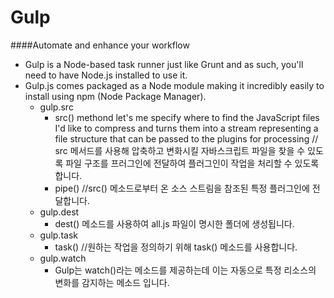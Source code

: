 Gulp
===

####Automate and enhance your workflow

- Gulp is a Node-based task runner just like Grunt and as such, you'll need to have Node.js installed to use it.
- Gulp.js comes packaged as a Node module making it incredibly easily to install using npm (Node Package Manager).
	- gulp.src
		- src() methond let's me specify where to find the JavaScript files I'd like to compress and turns them into a stream representing a file structure that can be passed to the plugins for processing // src 메서드를 사용해 압축하고 변화시킬 자바스크립트 파일을 찾을 수 있도록 파일 구조를 프러그인에 전달하여 플러그인이 작업을 처리할 수 있도록 합니다.
		- pipe() //src() 메소드로부터 온 소스 스트림을 참조된 특정 플러그인에 전달합니다. 
	- gulp.dest
		- dest() 메소드를 사용하여 all.js 파일이 명시한 폴더에 생성됩니다. 
	- gulp.task
		- task() //원하는 작업을 정의하기 위해 task() 메소드를 사용합니다.
	- gulp.watch
		- Gulp는 watch()라는 메소드를 제공하는데 이는 자동으로 특정 리소스의 변화를 감지하는 메소드 입니다. 